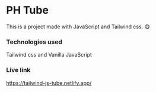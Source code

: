 # PH Tube
This is a project made with JavaScript and Tailwind css.
😋
### Technologies used
Tailwind css and Vanilla JavaScript
### Live link
https://tailwind-js-tube.netlify.app/

